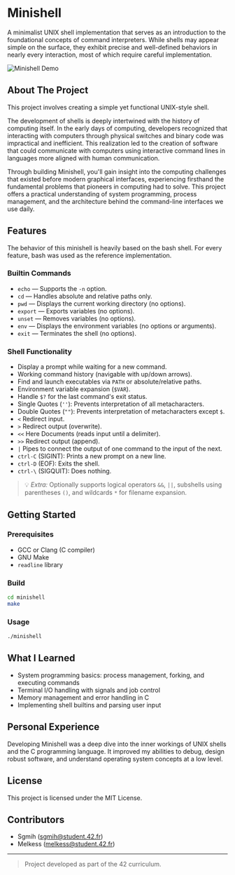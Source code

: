 # Minishell

A minimalist UNIX shell implementation that serves as an introduction to the foundational concepts of command interpreters. While shells may appear simple on the surface, they exhibit precise and well-defined behaviors in nearly every interaction, most of which require careful implementation.

![Minishell Demo](https://github.com/user-attachments/assets/58d614f4-495b-4819-ae0a-f8d8df573287)

## About The Project

This project involves creating a simple yet functional UNIX-style shell.

The development of shells is deeply intertwined with the history of computing itself. In the early days of computing, developers recognized that interacting with computers through physical switches and binary code was impractical and inefficient. This realization led to the creation of software that could communicate with computers using interactive command lines in languages more aligned with human communication.

Through building Minishell, you'll gain insight into the computing challenges that existed before modern graphical interfaces, experiencing firsthand the fundamental problems that pioneers in computing had to solve. This project offers a practical understanding of system programming, process management, and the architecture behind the command-line interfaces we use daily.

## Features

The behavior of this minishell is heavily based on the bash shell. For every feature, bash was used as the reference implementation.

### Builtin Commands

- `echo` &mdash; Supports the `-n` option.
- `cd` &mdash; Handles absolute and relative paths only.
- `pwd` &mdash; Displays the current working directory (no options).
- `export` &mdash; Exports variables (no options).
- `unset` &mdash; Removes variables (no options).
- `env` &mdash; Displays the environment variables (no options or arguments).
- `exit` &mdash; Terminates the shell (no options).

### Shell Functionality

- Display a prompt while waiting for a new command.
- Working command history (navigable with up/down arrows).
- Find and launch executables via `PATH` or absolute/relative paths.
- Environment variable expansion (`$VAR`).
- Handle `$?` for the last command's exit status.
- Single Quotes (`''`): Prevents interpretation of all metacharacters.
- Double Quotes (`""`): Prevents interpretation of metacharacters except `$`.
- `<` Redirect input.
- `>` Redirect output (overwrite).
- `<<` Here Documents (reads input until a delimiter).
- `>>` Redirect output (append).
- `|` Pipes to connect the output of one command to the input of the next.
- `ctrl-C` (SIGINT): Prints a new prompt on a new line.
- `ctrl-D` (EOF): Exits the shell.
- `ctrl-\` (SIGQUIT): Does nothing.

> 💡 _Extra:_ Optionally supports logical operators `&&`, `||`, subshells using parentheses `()`, and wildcards `*` for filename expansion.

## Getting Started

### Prerequisites

- GCC or Clang (C compiler)
- GNU Make
- `readline` library

### Build

```sh
cd minishell
make
```

### Usage

```sh
./minishell
```

## What I Learned

- System programming basics: process management, forking, and executing commands
- Terminal I/O handling with signals and job control
- Memory management and error handling in C
- Implementing shell builtins and parsing user input

## Personal Experience

Developing Minishell was a deep dive into the inner workings of UNIX shells and the C programming language. It improved my abilities to debug, design robust software, and understand operating system concepts at a low level.

## License

This project is licensed under the MIT License.

## Contributors

- Sgmih ([sgmih@student.42.fr](mailto:sgmih@student.42.fr))
- Melkess ([melkess@student.42.fr](mailto:melkess@student.42.fr))

---
> Project developed as part of the 42 curriculum.
```
